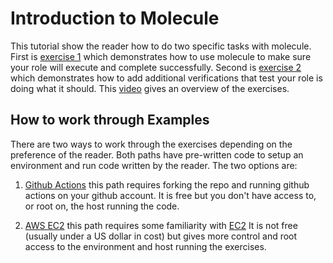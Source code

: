 # Introduction to Molecule 
This tutorial show the reader how to do two specific tasks with
molecule. First is [exercise 1](workspace/exercise_1/README.md)
which demonstrates how to use molecule to make sure your role will 
execute and complete successfully. Second is [exercise 2](workspace/exercise_2/README.md)
which demonstrates how to add additional verifications that test
your role is doing what it should. This [video](https://youtu.be/iY4nnr-4tM4)
gives an overview of the exercises.

## How to work through Examples
There are two ways to work through the exercises depending on the 
preference of the reader. Both paths have pre-written code to setup
an environment and run code written by the reader. The two options 
are:

1. [Github Actions](README_github_actions.md) this path requires forking
the repo and running github actions on your github account. It is free but
you don't have access to, or root on, the host running the code.

2. [AWS EC2](README_EC2.md) this path requires some familiarity with [EC2](https://aws.amazon.com/ec2/)
It is not free (usually under a US dollar in cost) but gives more 
control and root access to the environment and host running the exercises.

